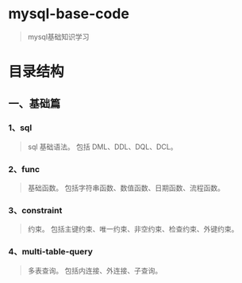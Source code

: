 # mysql-base-code

> mysql基础知识学习

# 目录结构

## 一、基础篇

### 1、sql

> sql 基础语法。
> 包括 DML、DDL、DQL、DCL。

### 2、func

> 基础函数。
> 包括字符串函数、数值函数、日期函数、流程函数。

### 3、constraint

> 约束。
> 包括主键约束、唯一约束、非空约束、检查约束、外键约束。

### 4、multi-table-query

> 多表查询。
> 包括内连接、外连接、子查询。
